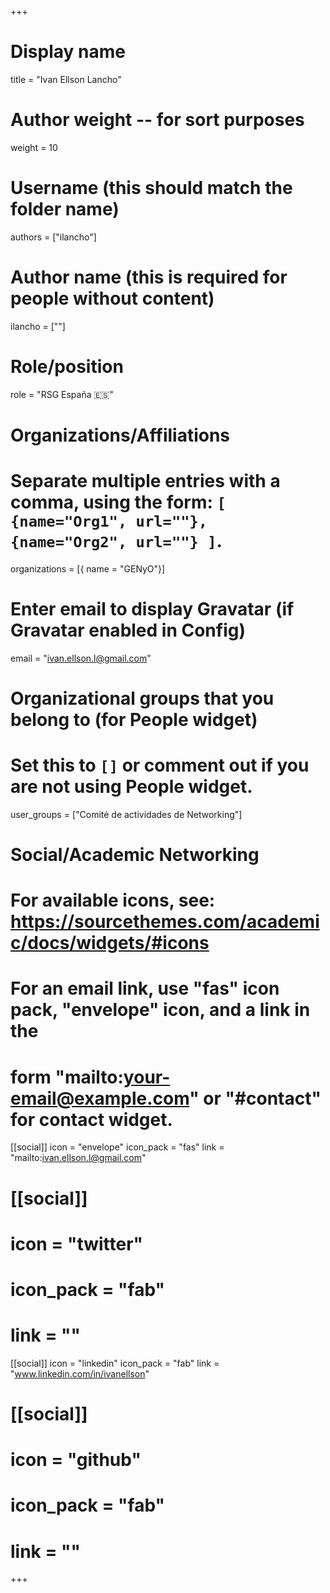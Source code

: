 +++
# Display name
title = "Ivan Ellson Lancho"

# Author weight -- for sort purposes
weight = 10

# Username (this should match the folder name)
authors = ["ilancho"]

# Author name (this is required for people without content)
ilancho = [""]

# Role/position
role = "RSG España :es:"

# Organizations/Affiliations
#   Separate multiple entries with a comma, using the form: `[ {name="Org1", url=""}, {name="Org2", url=""} ]`.
organizations = [{ name = "GENyO"}]

# Enter email to display Gravatar (if Gravatar enabled in Config)
email = "ivan.ellson.l@gmail.com"

# Organizational groups that you belong to (for People widget)
#   Set this to `[]` or comment out if you are not using People widget.
user_groups = ["Comité de actividades de Networking"]

# Social/Academic Networking
# For available icons, see: https://sourcethemes.com/academic/docs/widgets/#icons
#   For an email link, use "fas" icon pack, "envelope" icon, and a link in the
#   form "mailto:your-email@example.com" or "#contact" for contact widget.

[[social]]
  icon = "envelope"
  icon_pack = "fas"
  link = "mailto:ivan.ellson.l@gmail.com"

  # [[social]]
  # icon = "twitter"
  # icon_pack = "fab"
  # link = ""

[[social]]
  icon = "linkedin"
  icon_pack = "fab"
  link = "www.linkedin.com/in/ivanellson"

# [[social]]
  # icon = "github"
  # icon_pack = "fab"
  # link = ""

+++